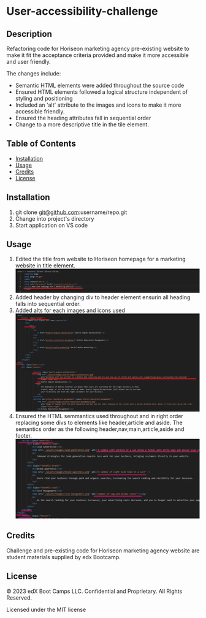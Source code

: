 # User-accessibility-challenge

## Description

Refactoring code for Horiseon marketing agency pre-existing website to make it fit the acceptance criteria provided and make it more accessible and user friendly. 

The changes include:
* Semantic HTML elements were added throughout the source code
* Ensured HTML elements followed a logical structure independent of styling and positioning
* Included an 'alt' attribute to the images and icons to make it more accessible friendly.
* Ensured the heading attributes fall in sequential order
* Change to a more descriptive title in the tile element.

## Table of Contents

* [Installation](#installation)
* [Usage](#usage)
* [Credits](#credits)
* [License](#license)


## Installation

1) git clone git@github.com:username/repo.git
2) Change into project's directory
3) Start application on VS code


## Usage 

1) Edited the title from website to Horiseon homepage for a marketing website in title element.
![see here](assets/images/title.png)
2) Added header by changing div to header element ensurin all heading falls into sequential order.
3) Added alts for each images and icons used
![see here](assets/images/code-1.png)
4) Ensured the HTML semmantics used throughout and in right order replacing some divs to elements like header,article and aside. The semantics order as the following header,nav,main,article,aside and footer.
![see here](assets/images/code-2.png)

## Credits

Challenge and pre-existing code for Horiseon marketing agency website are student materials supplied by edx Bootcamp.



## License

© 2023 edX Boot Camps LLC. Confidential and Proprietary. All Rights Reserved.

Licensed under the MIT license


















